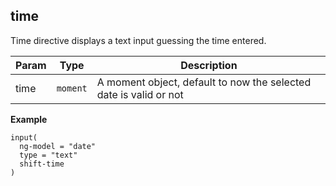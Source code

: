 <a name="shift.components.module_time"></a>
## time
Time directive displays a text input guessing the time entered.


| Param | Type | Description |
| --- | --- | --- |
| time | <code>moment</code> | A moment object, default to now the selected date is valid or not |

**Example**  
```jade
input(
  ng-model = "date"
  type = "text"
  shift-time
)
```
